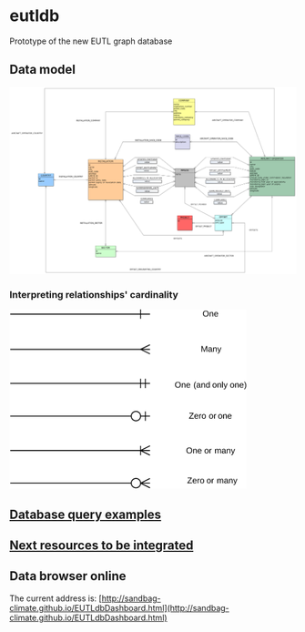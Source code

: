 # eutldb
Prototype of the new EUTL graph database

## Data model

[![Data model](/docs/images/DataModel.png)](https://raw.githubusercontent.com/sandbag-climate/eutldb/master/docs/images/DataModel.png)

### Interpreting relationships' cardinality

![Relationships cardinality](/docs/images/RelationshipsCardinality.PNG)

## [Database query examples](/docs/query_examples.md)

## [Next resources to be integrated](/docs/NextResourcesToBeIntegrated.md)

## Data browser online

The current address is: [http://sandbag-climate.github.io/EUTLdbDashboard.html](http://sandbag-climate.github.io/EUTLdbDashboard.html)
